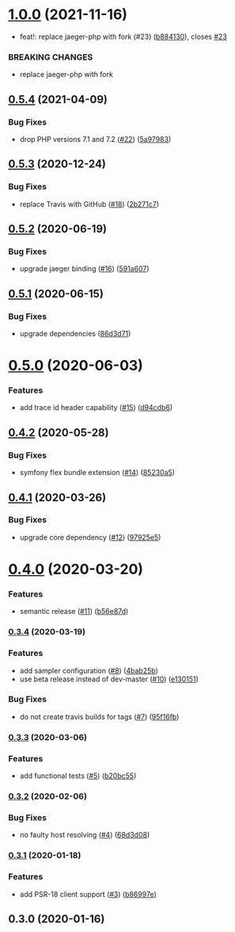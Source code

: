 # [1.0.0](https://github.com/auxmoney/OpentracingBundle-Jaeger/compare/v0.5.4...v1.0.0) (2021-11-16)


* feat!: replace jaeger-php with fork (#23) ([b884130](https://github.com/auxmoney/OpentracingBundle-Jaeger/commit/b8841306fc5c49fd241a17c117f920b56ccbc815)), closes [#23](https://github.com/auxmoney/OpentracingBundle-Jaeger/issues/23)


### BREAKING CHANGES

* replace jaeger-php with fork

## [0.5.4](https://github.com/auxmoney/OpentracingBundle-Jaeger/compare/v0.5.3...v0.5.4) (2021-04-09)


### Bug Fixes

* drop PHP versions 7.1 and 7.2 ([#22](https://github.com/auxmoney/OpentracingBundle-Jaeger/issues/22)) ([5a97983](https://github.com/auxmoney/OpentracingBundle-Jaeger/commit/5a979832a4f2f1ea04c9bf67e7f147a3def7a478))

## [0.5.3](https://github.com/auxmoney/OpentracingBundle-Jaeger/compare/v0.5.2...v0.5.3) (2020-12-24)


### Bug Fixes

* replace Travis with GitHub ([#18](https://github.com/auxmoney/OpentracingBundle-Jaeger/issues/18)) ([2b271c7](https://github.com/auxmoney/OpentracingBundle-Jaeger/commit/2b271c785f9e9b557395b91570225c88981be426))

## [0.5.2](https://github.com/auxmoney/OpentracingBundle-Jaeger/compare/v0.5.1...v0.5.2) (2020-06-19)


### Bug Fixes

* upgrade jaeger binding ([#16](https://github.com/auxmoney/OpentracingBundle-Jaeger/issues/16)) ([591a607](https://github.com/auxmoney/OpentracingBundle-Jaeger/commit/591a60719f48da39845f5e243bd6f53e7b083cae))

## [0.5.1](https://github.com/auxmoney/OpentracingBundle-Jaeger/compare/v0.5.0...v0.5.1) (2020-06-15)


### Bug Fixes

* upgrade dependencies ([86d3d71](https://github.com/auxmoney/OpentracingBundle-Jaeger/commit/86d3d718b8a82f5eef43db96a617a0caf5f21b91))

# [0.5.0](https://github.com/auxmoney/OpentracingBundle-Jaeger/compare/v0.4.2...v0.5.0) (2020-06-03)


### Features

* add trace id header capability ([#15](https://github.com/auxmoney/OpentracingBundle-Jaeger/issues/15)) ([d94cdb6](https://github.com/auxmoney/OpentracingBundle-Jaeger/commit/d94cdb68080b7df614bd192ad981ec580c1fb106))

## [0.4.2](https://github.com/auxmoney/OpentracingBundle-Jaeger/compare/v0.4.1...v0.4.2) (2020-05-28)


### Bug Fixes

* symfony flex bundle extension ([#14](https://github.com/auxmoney/OpentracingBundle-Jaeger/issues/14)) ([85230a5](https://github.com/auxmoney/OpentracingBundle-Jaeger/commit/85230a5e928b2d33bb18bf92542e1c1647e93eac))

## [0.4.1](https://github.com/auxmoney/OpentracingBundle-Jaeger/compare/v0.4.0...v0.4.1) (2020-03-26)


### Bug Fixes

* upgrade core dependency ([#12](https://github.com/auxmoney/OpentracingBundle-Jaeger/issues/12)) ([97925e5](https://github.com/auxmoney/OpentracingBundle-Jaeger/commit/97925e578cdd5cff5608b7ef17729880d2ab51c5))

# [0.4.0](https://github.com/auxmoney/OpentracingBundle-Jaeger/compare/v0.3.4...v0.4.0) (2020-03-20)


### Features

* semantic release ([#11](https://github.com/auxmoney/OpentracingBundle-Jaeger/issues/11)) ([b56e87d](https://github.com/auxmoney/OpentracingBundle-Jaeger/commit/b56e87d89573e5a144aa25a331dd575053e4a393))

### [0.3.4](https://github.com/auxmoney/OpentracingBundle-Jaeger/compare/v0.3.3...v0.3.4) (2020-03-19)


### Features

* add sampler configuration ([#8](https://github.com/auxmoney/OpentracingBundle-Jaeger/issues/8)) ([4bab25b](https://github.com/auxmoney/OpentracingBundle-Jaeger/commit/4bab25bc74486055601ef7673c560e7c2d0086d8))
* use beta release instead of dev-master ([#10](https://github.com/auxmoney/OpentracingBundle-Jaeger/issues/10)) ([e130151](https://github.com/auxmoney/OpentracingBundle-Jaeger/commit/e13015151d28e3ca266fff0a89212bf60e39924a))


### Bug Fixes

* do not create travis builds for tags ([#7](https://github.com/auxmoney/OpentracingBundle-Jaeger/issues/7)) ([95f16fb](https://github.com/auxmoney/OpentracingBundle-Jaeger/commit/95f16fbe3621e110d467b827e07ab4508299a795))

### [0.3.3](https://github.com/auxmoney/OpentracingBundle-Jaeger/compare/v0.3.2...v0.3.3) (2020-03-06)


### Features

* add functional tests ([#5](https://github.com/auxmoney/OpentracingBundle-Jaeger/issues/5)) ([b20bc55](https://github.com/auxmoney/OpentracingBundle-Jaeger/commit/b20bc55c2e32ecc9ec9b646a89ed57504d98773e))

### [0.3.2](https://github.com/auxmoney/OpentracingBundle-jaeger/compare/v0.3.1...v0.3.2) (2020-02-06)


### Bug Fixes

* no faulty host resolving ([#4](https://github.com/auxmoney/OpentracingBundle-jaeger/issues/4)) ([68d3d08](https://github.com/auxmoney/OpentracingBundle-jaeger/commit/68d3d08a52b56d397cd90d02ac79fcaba71e3d49))

### [0.3.1](https://github.com/auxmoney/OpentracingBundle-Jaeger/compare/v0.3.0...v0.3.1) (2020-01-18)


### Features

* add PSR-18 client support ([#3](https://github.com/auxmoney/OpentracingBundle-Jaeger/issues/3)) ([b86997e](https://github.com/auxmoney/OpentracingBundle-Jaeger/commit/b86997e07cdfe28b9e7ca8852c3995591231eeca))

## 0.3.0 (2020-01-16)
